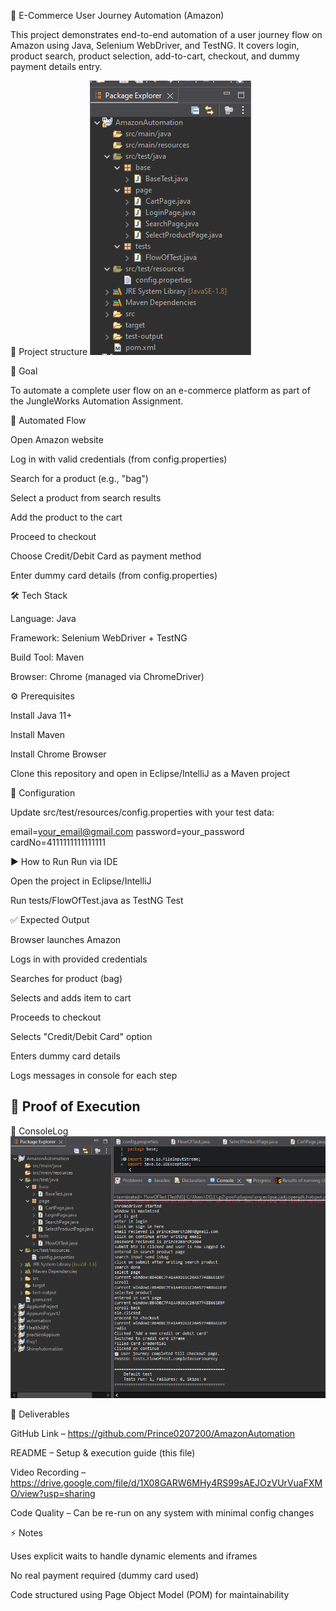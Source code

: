 🛒 E-Commerce User Journey Automation (Amazon)

This project demonstrates end-to-end automation of a user journey flow on Amazon using Java, Selenium WebDriver, and TestNG.
It covers login, product search, product selection, add-to-cart, checkout, and dummy payment details entry.

🔹 Project structure
![ProjectStructure](screenshots/pomStructure.png)

🎯 Goal

To automate a complete user flow on an e-commerce platform as part of the JungleWorks Automation Assignment.

🚀 Automated Flow

Open Amazon website

Log in with valid credentials (from config.properties)

Search for a product (e.g., "bag")

Select a product from search results

Add the product to the cart

Proceed to checkout

Choose Credit/Debit Card as payment method

Enter dummy card details (from config.properties)


🛠️ Tech Stack

Language: Java

Framework: Selenium WebDriver + TestNG

Build Tool: Maven

Browser: Chrome (managed via ChromeDriver)

⚙️ Prerequisites

Install Java 11+

Install Maven

Install Chrome Browser

Clone this repository and open in Eclipse/IntelliJ as a Maven project

🔑 Configuration

Update src/test/resources/config.properties with your test data:

email=your_email@gmail.com
password=your_password
cardNo=4111111111111111

▶️ How to Run
Run via IDE

Open the project in Eclipse/IntelliJ

Run tests/FlowOfTest.java as TestNG Test

✅ Expected Output

Browser launches Amazon

Logs in with provided credentials

Searches for product (bag)

Selects and adds item to cart

Proceeds to checkout

Selects "Credit/Debit Card" option

Enters dummy card details

Logs messages in console for each step


## 📸 Proof of Execution

🔹 ConsoleLog  
![ConsoleLog](screenshots/consolelog.png)






📸 Deliverables

GitHub Link – https://github.com/Prince0207200/AmazonAutomation

README – Setup & execution guide (this file)

Video Recording – https://drive.google.com/file/d/1X08GARW6MHy4RS99sAEJOzVUrVuaFXMO/view?usp=sharing

Code Quality – Can be re-run on any system with minimal config changes

⚡ Notes

Uses explicit waits to handle dynamic elements and iframes

No real payment required (dummy card used)

Code structured using Page Object Model (POM) for maintainability
